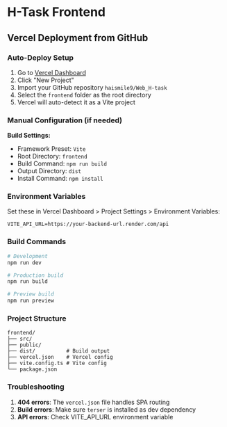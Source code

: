 # H-Task Frontend

## Vercel Deployment from GitHub

### Auto-Deploy Setup

1. Go to [Vercel Dashboard](https://vercel.com/dashboard)
2. Click "New Project"
3. Import your GitHub repository `haismile9/Web_H-task`
4. Select the `frontend` folder as the root directory
5. Vercel will auto-detect it as a Vite project

### Manual Configuration (if needed)

**Build Settings:**
- Framework Preset: `Vite`
- Root Directory: `frontend`
- Build Command: `npm run build`
- Output Directory: `dist`
- Install Command: `npm install`

### Environment Variables

Set these in Vercel Dashboard > Project Settings > Environment Variables:

```
VITE_API_URL=https://your-backend-url.render.com/api
```

### Build Commands

```bash
# Development
npm run dev

# Production build
npm run build

# Preview build
npm run preview
```

### Project Structure

```
frontend/
├── src/
├── public/
├── dist/          # Build output
├── vercel.json    # Vercel config
├── vite.config.ts # Vite config
└── package.json
```

### Troubleshooting

1. **404 errors**: The `vercel.json` file handles SPA routing
2. **Build errors**: Make sure `terser` is installed as dev dependency
3. **API errors**: Check VITE_API_URL environment variable
